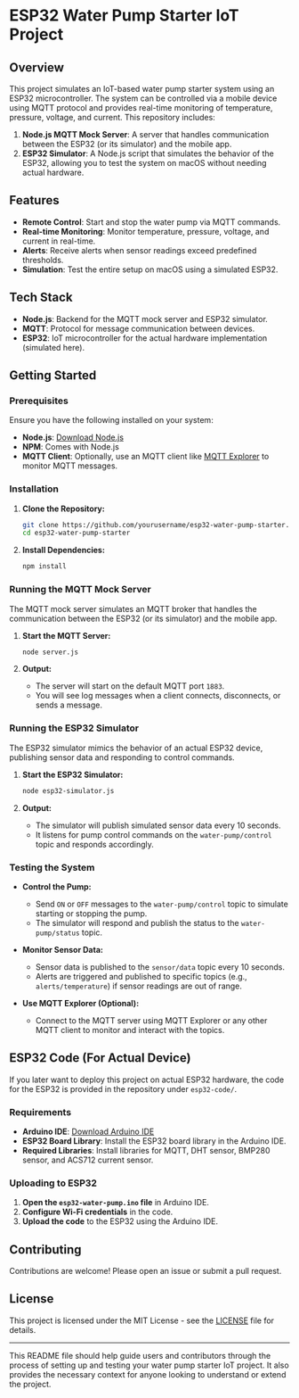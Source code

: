 # ESP32 Water Pump Starter IoT Project

## Overview

This project simulates an IoT-based water pump starter system using an ESP32 microcontroller. The system can be controlled via a mobile device using MQTT protocol and provides real-time monitoring of temperature, pressure, voltage, and current. This repository includes:

1. **Node.js MQTT Mock Server**: A server that handles communication between the ESP32 (or its simulator) and the mobile app.
2. **ESP32 Simulator**: A Node.js script that simulates the behavior of the ESP32, allowing you to test the system on macOS without needing actual hardware.

## Features

- **Remote Control**: Start and stop the water pump via MQTT commands.
- **Real-time Monitoring**: Monitor temperature, pressure, voltage, and current in real-time.
- **Alerts**: Receive alerts when sensor readings exceed predefined thresholds.
- **Simulation**: Test the entire setup on macOS using a simulated ESP32.

## Tech Stack

- **Node.js**: Backend for the MQTT mock server and ESP32 simulator.
- **MQTT**: Protocol for message communication between devices.
- **ESP32**: IoT microcontroller for the actual hardware implementation (simulated here).

## Getting Started

### Prerequisites

Ensure you have the following installed on your system:

- **Node.js**: [Download Node.js](https://nodejs.org/)
- **NPM**: Comes with Node.js
- **MQTT Client**: Optionally, use an MQTT client like [MQTT Explorer](http://mqtt-explorer.com/) to monitor MQTT messages.

### Installation

1. **Clone the Repository:**

   ```bash
   git clone https://github.com/yourusername/esp32-water-pump-starter.git
   cd esp32-water-pump-starter
   ```

2. **Install Dependencies:**
   ```bash
   npm install
   ```

### Running the MQTT Mock Server

The MQTT mock server simulates an MQTT broker that handles the communication between the ESP32 (or its simulator) and the mobile app.

1. **Start the MQTT Server:**

   ```bash
   node server.js
   ```

2. **Output:**
   - The server will start on the default MQTT port `1883`.
   - You will see log messages when a client connects, disconnects, or sends a message.

### Running the ESP32 Simulator

The ESP32 simulator mimics the behavior of an actual ESP32 device, publishing sensor data and responding to control commands.

1. **Start the ESP32 Simulator:**

   ```bash
   node esp32-simulator.js
   ```

2. **Output:**
   - The simulator will publish simulated sensor data every 10 seconds.
   - It listens for pump control commands on the `water-pump/control` topic and responds accordingly.

### Testing the System

- **Control the Pump:**

  - Send `ON` or `OFF` messages to the `water-pump/control` topic to simulate starting or stopping the pump.
  - The simulator will respond and publish the status to the `water-pump/status` topic.

- **Monitor Sensor Data:**

  - Sensor data is published to the `sensor/data` topic every 10 seconds.
  - Alerts are triggered and published to specific topics (e.g., `alerts/temperature`) if sensor readings are out of range.

- **Use MQTT Explorer (Optional):**
  - Connect to the MQTT server using MQTT Explorer or any other MQTT client to monitor and interact with the topics.

## ESP32 Code (For Actual Device)

If you later want to deploy this project on actual ESP32 hardware, the code for the ESP32 is provided in the repository under `esp32-code/`.

### Requirements

- **Arduino IDE**: [Download Arduino IDE](https://www.arduino.cc/en/software)
- **ESP32 Board Library**: Install the ESP32 board library in the Arduino IDE.
- **Required Libraries**: Install libraries for MQTT, DHT sensor, BMP280 sensor, and ACS712 current sensor.

### Uploading to ESP32

1. **Open the `esp32-water-pump.ino` file** in Arduino IDE.
2. **Configure Wi-Fi credentials** in the code.
3. **Upload the code** to the ESP32 using the Arduino IDE.

## Contributing

Contributions are welcome! Please open an issue or submit a pull request.

## License

This project is licensed under the MIT License - see the [LICENSE](LICENSE) file for details.

---

This README file should help guide users and contributors through the process of setting up and testing your water pump starter IoT project. It also provides the necessary context for anyone looking to understand or extend the project.
